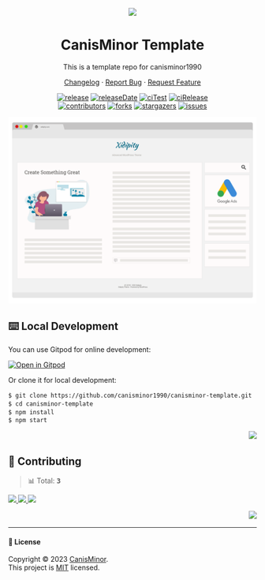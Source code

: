 <a name="readme-top"></a>

<div align="center">
  
<img width="160" src="https://avatars.githubusercontent.com/u/17870709?v=4">

<h1>CanisMinor Template</h1>

This is a template repo for canisminor1990

[Changelog](./CHANGELOG.md) · [Report Bug][issues-url] · [Request Feature][issues-url]

<!-- SHIELD GROUP -->

[![release][release-shield]][release-url]
[![releaseDate][release-date-shield]][release-date-url]
[![ciTest][ci-test-shield]][ci-test-url]
[![ciRelease][ci-release-shield]][ci-release-url]
<br/>
[![contributors][contributors-shield]][contributors-url]
[![forks][forks-shield]][forks-url]
[![stargazers][stargazers-shield]][stargazers-url]
[![issues][issues-shield]][issues-url]

![](https://github.com/othneildrew/Best-README-Template/raw/master/images/screenshot.png)

</div>

## ⌨️ Local Development

You can use Gitpod for online development:

[![Open in Gitpod](https://gitpod.io/button/open-in-gitpod.svg)][gitpod-url]

Or clone it for local development:

```bash
$ git clone https://github.com/canisminor1990/canisminor-template.git
$ cd canisminor-template
$ npm install
$ npm start
```

<div align="right">

[![][back-to-top]](#readme-top)

</div>

## 🤝 Contributing

<!-- CONTRIBUTION GROUP -->

> 📊 Total: <kbd>**3**</kbd>

<a href="https://github.com/canisminor1990" title="canisminor1990">
  <img src="https://avatars.githubusercontent.com/u/17870709?v=4" width="50" />
</a>
<a href="https://github.com/actions-user" title="actions-user">
  <img src="https://avatars.githubusercontent.com/u/65916846?v=4" width="50" />
</a>
<a href="https://github.com/apps/dependabot" title="dependabot[bot]">
  <img src="https://avatars.githubusercontent.com/in/29110?v=4" width="50" />
</a>

<!-- CONTRIBUTION END -->

<div align="right">

[![][back-to-top]](#readme-top)

</div>

---

#### 📝 License

Copyright © 2023 [CanisMinor][profile-url]. <br />
This project is [MIT](./LICENSE) licensed.

<!-- LINK GROUP -->

[profile-url]: https://github.com/canisminor1990
[gitpod-url]: https://gitpod.io/#https://github.com/canisminor1990/canisminor-template

<!-- SHIELD LINK GROUP -->

[back-to-top]: https://img.shields.io/badge/-BACK_TO_TOP-151515?style=flat-square

<!-- release -->

[release-shield]: https://img.shields.io/github/v/release/canisminor1990/canisminor-template?style=flat&sort=semver&logo=github
[release-url]: https://github.com/canisminor1990/canisminor-template/releases

<!-- releaseDate -->

[release-date-shield]: https://img.shields.io/github/release-date/canisminor1990/canisminor-template?style=flat
[release-date-url]: https://github.com/canisminor1990/canisminor-template/releases

<!-- ciTest -->

[ci-test-shield]: https://github.com/canisminor1990/canisminor-template/workflows/Test%20CI/badge.svg
[ci-test-url]: https://github.com/canisminor1990/canisminor-template/actions/workflows/test.yml

<!-- ciRelease -->

[ci-release-shield]: https://github.com/canisminor1990/canisminor-template/workflows/Build%20and%20Release/badge.svg
[ci-release-url]: https://github.com/canisminor1990/canisminor-template/actions/workflows/release.yml

<!-- contributors -->

[contributors-shield]: https://img.shields.io/github/contributors/canisminor1990/canisminor-template.svg?style=flat
[contributors-url]: https://github.com/canisminor1990/canisminor-template/graphs/contributors

<!-- forks -->

[forks-shield]: https://img.shields.io/github/forks/canisminor1990/canisminor-template.svg?style=flat
[forks-url]: https://github.com/canisminor1990/canisminor-template/network/members

<!-- stargazers -->

[stargazers-shield]: https://img.shields.io/github/stars/canisminor1990/canisminor-template.svg?style=flat
[stargazers-url]: https://github.com/canisminor1990/canisminor-template/stargazers

<!-- issues -->

[issues-shield]: https://img.shields.io/github/issues/canisminor1990/canisminor-template.svg?style=flat
[issues-url]: https://github.com/canisminor1990/canisminor-template/issues/new/choose
